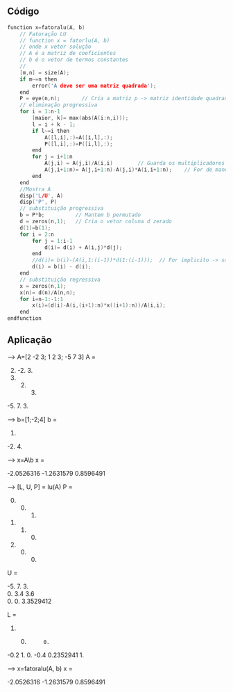 ## Código

```c
function x=fatoralu(A, b)
    // Fatoração LU
    // function x = fatorlu(A, b)
    // onde x vetor solução
    // A é a matriz de coeficientes
    // b é o vetor de termos constantes
    //
    [m,n] = size(A);
    if m~=n then
        error('A deve ser uma matriz quadrada');
    end
    P = eye(n,n);       // Cria a matriz p -> matriz identidade quadrad n x n
    // eliminação progressiva
    for i = 1:n-1
        [maior, k]= max(abs(A(i:n,i)));
        l = i + k - 1;
        if l~=i then
            A([l,i],:)=A([i,l],:);
            P([l,i],:)=P([i,l],:);
        end
        for j = i+1:n
            A(j,i) = A(j,i)/A(i,i)        // Guarda os multiplicadores
            A(j,i+1:n)= A(j,i+1:n)-A(j,i)*A(i,i+1:n);    // For de maneira implicita
        end
    end
    //Mostra A
    disp('L/U', A)
    disp('P', P)
    // substituição progressiva
    b = P*b;          // Mantem b permutado
    d = zeros(n,1);   // Cria o vetor coluna d zerado
    d(1)=b(1);
    for i = 2:n
        for j = 1:i-1
            d(i)= d(i) + A(i,j)*d(j);
        end
        //d(i)= b(i)-(A(i,1:(i-1))*d(1:(i-1)));  // For implicito -> substitui as linhas 31,32,33,35
        d(i) = b(i) - d(i);
    end
    // substituição regressiva
    x = zeros(n,1);
    x(n)= d(n)/A(n,n);
    for i=n-1:-1:1
        x(i)=(d(i)-A(i,(i+1):n)*x((i+1):n))/A(i,i);
    end
endfunction

```

## Aplicação

--> A=[2 -2 3; 1 2 3; -5 7 3]
 A  = 

   2.  -2.   3.
   1.   2.   3.
  -5.   7.   3.


--> b=[1;-2;4]
 b  = 

   1.
  -2.
   4.


--> x=A\b
 x  = 

  -2.0526316
  -1.2631579
   0.8596491


--> [L, U, P] = lu(A)
 P  = 

   0.   0.   1.
   0.   1.   0.
   1.   0.   0.

 U  = 

  -5.   7.    3.       
   0.   3.4   3.6      
   0.   0.    3.3529412

 L  = 

   1.    0.          0.
  -0.2   1.          0.
  -0.4   0.2352941   1.


--> x=fatoralu(A, b)
 x  = 

  -2.0526316
  -1.2631579
   0.8596491
